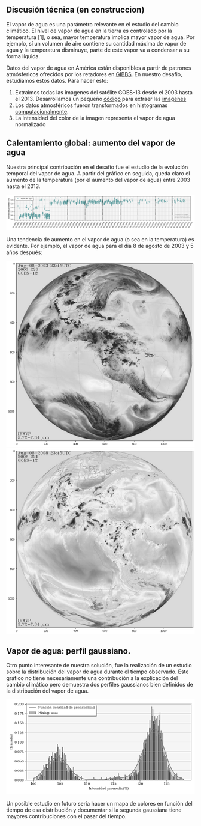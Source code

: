 ## Discusión técnica (**en construccion**)

El vapor de agua es una parámetro relevante en el estudio del cambio climático. El nivel de vapor de agua en la tierra es controlado por la temperatura [1], o sea, mayor temperatura implica mayor vapor de agua. Por ejemplo, sí un volumen de aire contiene su cantidad máxima de vapor de agua y la temperatura disminuye, parte de este vapor va a condensar a su forma líquida.

Datos del vapor de agua en América están disponibles a partir de patrones atmósfericos ofrecidos por los retadores en [GIBBS](https://www.ncdc.noaa.gov/gibbs/year). En nuestro desafio, estudiamos estos datos. Para hacer esto:

1. Extraimos todas las imagenes del satélite GOES-13 desde el 2003 hasta el 2013. Desarrollamos un pequeño [código](/extractor_de_imagenes.sh) para extraer las [imagenes](/drive_de_las_imagenes)
2. Los datos atmosféricos fueron transformados en histogramas [computacionalmente](https://github.com/Migusb/CO-Afina2022/blob/master/CO-Afina2022.ipynb/).
3. La intensidad del color de la imagen representa el vapor de agua normalizado

## Calentamiento global: aumento del vapor de agua
Nuestra principal contribución en el desafio fue el estudio de la evolución temporal del vapor de agua. A partir del gráfico en seguida, queda claro el aumento de la temperatura (por el aumento del vapor de agua) entre 2003 hasta el 2013.

![time_series!](/anexos/time_series.png)


Una tendencia de aumento en el vapor de agua (o sea en la temperatura) es evidente. Por ejemplo, el vapor de agua para el dia 8 de agosto de 2003 y 5 años después:

![2003!](/anexos/2003BWimg.png)
![2013!](/anexos/2008BWimg.png)


## Vapor de agua: perfil gaussiano.

Otro punto interesante de nuestra solución, fue la realización de un estudio sobre la distribución del vapor de agua durante el tiempo observado. Este gráfico no tiene necesariamente una contribución a la explicación del cambio climático pero demuestra dos perfiles gaussianos bien definidos de la distribución del vapor de agua.  

![Histograma!](/anexos/histograma.png)

Un posible estudio en futuro seria hacer un mapa de colores en función del tiempo de esa distribución y documentar si la segunda gaussiana tiene mayores contribuciones con el pasar del tiempo.  
